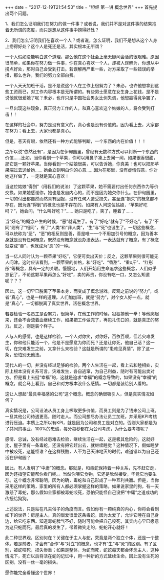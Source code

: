 +++
date = "2017-12-19T21:54:53"
title = "坦经 第一讲 概念世界"
+++
首先提出两个问题。  
  
1、我们怎么证明我们在努力的做一件事？或者说，我们并不是对这件事的结果抱着无所谓的态度，而只是想从这件事中捞得好处？  
  
2、我们怎么证明我们在喜欢一个人？或者说，怎么证明，我们不是想从这个人身上捞得好处？这个人是死还是活，其实根本无所谓？  
  
一个人假如没能明白这个道理，那么他在这个社会上毫无疑问会活的很艰难。原因很简单，如果你在努力做一件事，你在真心喜欢一个人，却被人误解为，你想从中捞点好处，那时自己会受到打击。若误解再严重一些，对方采取了一些错误的举措，那么也许，我们的努力全部白费。  
  
一个人天天加班干活，是不是说这个人在工作上很努力了？未必，也许他想拿到这些工资而已，对工作内容根本是无所谓的。有些男士愿意在女生身上花钱，是不是说他就很爱她了呢？未必，也许只是中国社会男女比例失调，他想赢得竞争罢了。  
  
一旦出现这些现象，真正努力工作的人，和真心喜欢这个姑娘的人，将会受到打击！！  
  
在这样的社会中，努力是没有意义的，真心也是没有价值的。因为看上去，大家都在努力；看上去，大家也都是真心。  
  
但是，苍天有眼，依然还有一种方式能够判断，一个东西的内在价值！！！  
  
之所以说“依然还有”，是因为在伊甸园里，曾经有无数种方式可以判断一个东西的价值……比如，当你看到一个苹果，你可以用鼻子凑上去闻一闻，如果很香很甜，那它是一颗好苹果。当你看到一个姑娘很美，可以告诉她，你真美！也可以把那苹果端过去送给她…… 她会立刻明白你的心意……因为在那里，没有虚情假意，你对她这样做了，一定就是真心喜欢！  
  
当这位姑娘“得到”（用我们的说法）了这颗苹果，她不需要付出任何东西作为等价交换。如果她感谢你，她也是发自内心的，而不是因为她欠你什么。在伊甸园里，一切的付出都自然而然具有回报，没有任何人遭受损失，甚至连“损失”的概念都不存在，因为连“得到”的概念也是不存在的。如果有人问这位姑娘，“苹果好吃吗？”，她会问，“什么叫好吃？”…… 她只是吃了，笑了，睡着了……  
  
当“好吃”的概念产生的时候，“恶”就诞生了。有了“好吃”就有了“不好吃”，有了“不同”则有了“相同”，有了“人类”和“非人类”，“生”与“死”也诞生了。一切这些概念，可以统称为“恶”，“恶”的相反则是善，善是唯一一个不用加引号的概念，因为善本身就是没有任何概念，既然没有概念就没办法表达，一表达就有了概念，有了概念就变成“善”，也就成为“恶”的一种。  
   
当一亿人同时认为一颗苹果“好吃”，它便可卖出天价；反之，这颗苹果则很可能无人问津。这时应该看到，一颗苹果的价格，和“好吃”、“香甜”、“重x斤”、“红彤彤”等概念，具有一定的关联。慢慢地，人们开始用生命追求这些概念，人们似乎忘记了，不论这颗苹果再怎么“好吃”，卖的再贵，你没有吃一口，又怎么知道呢？？？  
  
因此，这一切早已脱离了苹果本身，而变成了概念游戏。反观之前说的“努力”，或者“真心”，也是一样的道理。人们加加班，就是“努力”，对个女人好一点，就是“真心”，一切都脱离了真实世界，活在概念世界。  
  
若要检验一名员工是否努力，很简单，在他工作的时候，狠狠揍他一拳！等他爬起来，还会不会流着血继续工作，如果把工作做完了，再包扎伤口的，就是真正的努力。反之，则是装个样子。    
  
人与人的感情，也是这样检验。一个人对你笑，对你好，百依百顺，但若灾难发生，你和他只能活一个，他是不是愿意为你而死？还是让你死，他自己活？这一切，在灾难发生之前，又拿什么来检验？这就是所谓的“患难见真情”，除了这一条，恐怕别无他法。    
  
现代人的一切，并没有经过足够的检验。两个人生活在一起，看上去和睦相处，实际上根本没有关系可言。灾难发生，各自逃窜，为自己利益，随时有可能出卖对方。但是看上去挺“幸福”的，这就是追求“幸福”的概念导致的，如果没有“幸福”的概念，就会马上看到，自己和对方根本没什么感情。一切都是装给别人看的。  
  
这让人想起“最具幸福感的公司”这个概念。概念的确很吸引人，但是真实情况如何？    
  
真实情况是，公司设法从员工身上榨取更多价值，而员工则是为了钱来公司上班。一旦其他公司待遇更高，随时走人。而公司想尽办法让员工加班，并采用KPI考核进行压迫。本质上之所以有KPI，就是因为公司和员工是对立的。否则大家都是为了共同的事业，100%的忠诚，每分每秒都在为公司考虑，为什么要考核呢？  
  
感情、忠诚，没有经过患难去检验，继续生活在一起，这是极其危险的。这就好比，屋子里有一条毒蛇，还没有把它赶出去，就继续睡觉？这种情况下，假如睡梦中被咬死，这能怪谁？在这样残酷，人不为己天诛地灭的时代，难道错以为自己还活在伊甸园？  
  
因此，有人发明了“中庸”的概念。那就是，和毒蛇保持着一种关系，先不赶它走，因为还指望它能帮你看门呢。。当然你喂它食物，它还是欣然接受，毕竟它也要生存。这个概念非常聪明，因为的确，毒蛇和自己形成了一种互利共赢。但是，当你采用这样的策略，家里的所有人都必须掌握这样的策略。如果说家里的狗，有一天激怒了毒蛇，那么假如全家都被毒蛇咬死，恐怕只能怪自己没把“中庸”之道成功的传授给狗狗。  
  
上述说法，只是站在凡夫俗子的角度而言。假如你有一颗纯真的内心，你将会看到如下的世界：房屋主人，真的很爱很爱这条毒蛇，因为太爱了，允许它睡在自己身边，给它吃东西。知道毒蛇脾气不好，随时可能会把自己咬死，其实内心早已愿意为这只蛇而死。最后真的发生了，带着微笑走的，蛇蛇开心就好！  
  
此二种世界观，区别何在？关键在于主人与蛇，究竟是两个独立个体，还是一个整体。若是前者，才会有“合作”与“对立”的概念，也才有“生”与“死”的区别。有了区别，被蛇咬死，损失惨重；如果是整体，为蛇而死，蛇蛇每天都会怀念主人，这种情况下，死亡以后将活在蛇的记忆中，用一种新的方式延续生命。因此没有生死的区别，没有一丝一毫的损失。  
  
愿你能完全看懂这个世界！  